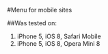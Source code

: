 #Menu for mobile sites

##Was tested on:
1. iPhone 5, iOS 8, Safari Mobile
2. iPhone 5, iOS 8, Opera Mini 8
